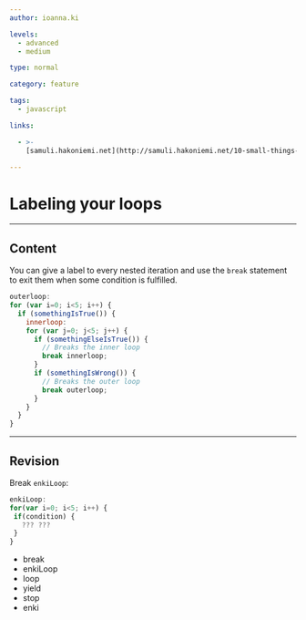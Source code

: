 ```yaml
---
author: ioanna.ki

levels:
  - advanced
  - medium

type: normal

category: feature

tags:
  - javascript

links:

  - >-
    [samuli.hakoniemi.net](http://samuli.hakoniemi.net/10-small-things-you-may-not-know-about-javascript/){website}

---
```

# Labeling your loops

---
## Content

You can give a label to every nested iteration and use the `break` statement to exit them when some condition is fulfilled. 

```javascript
outerloop:  
for (var i=0; i<5; i++) {
  if (somethingIsTrue()) {  
    innerloop:  
    for (var j=0; j<5; j++) {  
      if (somethingElseIsTrue()) {  
        // Breaks the inner loop  
        break innerloop; 
      }
      if (somethingIsWrong()) {
        // Breaks the outer loop  
        break outerloop; 
      }
    }
  }   
}
```

---
## Revision

Break `enkiLoop`:
```javascript
enkiLoop:
for(var i=0; i<5; i++) {
 if(condition) {
   ??? ???
 }
}

```

* break
* enkiLoop
* loop
* yield
* stop
* enki